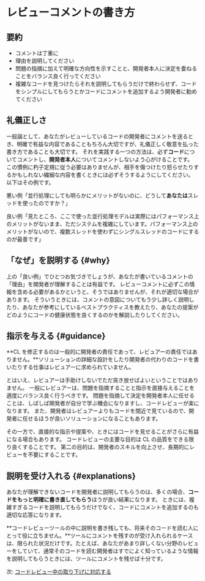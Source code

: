 # レビューコメントの書き方

## 要約

- コメントは丁重に
- 理由を説明してください
- 問題の指摘に加えて明確な方向性を示すことと、開発者本人に決定を委ねることをバランス良く行ってください
- 複雑なコードを見つけたらそれを説明してもらうだけで終わらせず、コードをシンプルにしてもらうとかコードにコメントを追加するよう開発者に勧めてください

## 礼儀正しさ

一般論として、あなたがレビューしているコードの開発者にコメントを送るとき、明確で有益な内容であることもちろん大切ですが、礼儀正しく敬意を払った書き方であることも大切です。
それを実践する一つの方法は、必ず**コード**についてコメントし、**開発者本人**についてコメントしないよう心がけることです。
この慣例に杓子定規に従う必要はありませんが、相手を傷つけたり怒らせたりするかもしれない繊細な内容を書くときには必ずそうするようにしてください。
以下はその例です。

悪い例「並行処理にしても明らかにメリットがないのに、どうして**あなたは**スレッドを使ったのですか？」

良い例「見たところ、ここで使った並行処理モデルは実際にはパフォーマンス上のメリットがないまま、ただシステムを複雑にしています。パフォーマンス上のメリットがないので、複数スレッドを使わずにシングルスレッドのコードにするのが最善です」

## 「なぜ」を説明する {#why}

上の「良い例」でひとつお気づきでしょうが、あなたが書いているコメントの「理由」を開発者が理解することは有益です。
レビューコメントに必ずこの情報を含める必要があるかというと、そうではありませんが、それが適切な場合があります。
そういうときには、コメントの意図についてもう少し詳しく説明したり、あなたが参考にしているベストプラクティスを教えたり、あなたの提案がどのようにコードの健康状態を良くするのかを解説したりしてください。

## 指示を与える {#guidance}

**CL を修正するのは一般的に開発者の責任であって、レビュアーの責任ではありません。**ソリューションの詳細な設計をしたり開発者の代わりのコードを書いたりする仕事はレビュアーに求められていません。

とはいえ、レビュアーは手助けしないでただ突き放せばよいということではありません。
一般にレビュアーは、問題を指摘することと指示を直接与えることを適度にバランス良く行うべきです。
問題を指摘して決定を開発者本人に任せることは、しばしば開発者が自分で学ぶ機会になりますし、コードレビューが楽になります。
また、開発者はレビュアーよりもコードを間近で見ているので、開発者に任せるほうが良いソリューションになることもあります。

その一方で、直接的な指示や提案や、ときにはコードを見せることがさらに有益になる場合もあります。
コードレビューの主要な目的は CL の品質をできる限り良くすることです。
第二の目的は、開発者のスキルを向上させ、長期的にレビューを不要にすることです。

## 説明を受け入れる {#explanations}

あなたが理解できないコードを開発者に説明してもらうのは、多くの場合、**コードをもっと明確に書き直してもらう**ほうが良い結果になります。
ときには、複雑すぎるコードを説明してもらうだけでなく、コードにコメントを追加するのも適切な応答になります。

**コードレビューツールの中に説明を書き残しても、将来そのコードを読む人にとって役に立ちません。**ツールにコメントを残すのが受け入れられるケースは、限られた状況だけです。たとえば、あなたがあまり詳しくない分野のレビューをしていて、通常そのコードを読む開発者はすでによく知っているような情報を説明してもらうときには、ツールにコメントを残せば十分です。

次: [コードレビュー中の取り下げに対応する](pushback.md)
